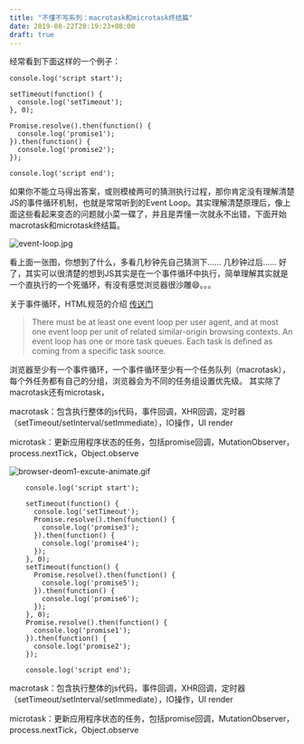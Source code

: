 ```yaml
---
title: "不懂不写系列：macrotask和microtask终结篇"
date: 2019-08-22T20:19:23+08:00
draft: true
---
```

经常看到下面这样的一个例子：

```
console.log('script start');

setTimeout(function() {
  console.log('setTimeout');
}, 0);

Promise.resolve().then(function() {
  console.log('promise1');
}).then(function() {
  console.log('promise2');
});

console.log('script end');
```

如果你不能立马得出答案，或则模棱两可的猜测执行过程，那你肯定没有理解清楚JS的事件循环机制，也就是常常听到的Event Loop。其实理解清楚原理后，像上面这些看起来变态的问题就小菜一碟了，并且是弄懂一次就永不出错，下面开始macrotask和microtask终结篇。

![event-loop.jpg](https://cdn.steemitimages.com/DQmUyZ7SruH55V1TunUpaCLXqG4iYaat7WEoSdBpoLUYa5o/event-loop.jpg)

看上面一张图，你想到了什么，多看几秒钟先自己猜测下......
几秒钟过后...... 
好了，其实可以很清楚的想到JS其实是在一个事件循环中执行，简单理解其实就是一个直执行的一个死循环，有没有感觉浏览器很沙雕😄。。。



关于事件循环，HTML规范的介绍 [传送门](https://www.w3.org/TR/html5/webappapis.html#event-loop)

>There must be at least one event loop per user agent, and at most one event loop per unit of related similar-origin browsing contexts.
>An event loop has one or more task queues.
>Each task is defined as coming from a specific task source.

浏览器至少有一个事件循环，一个事件循环至少有一个任务队列（macrotask），每个外任务都有自己的分组，浏览器会为不同的任务组设置优先级。
其实除了macrotask还有microtask，

macrotask：包含执行整体的js代码，事件回调，XHR回调，定时器（setTimeout/setInterval/setImmediate），IO操作，UI render


microtask：更新应用程序状态的任务，包括promise回调，MutationObserver，process.nextTick，Object.observe

![browser-deom1-excute-animate.gif](https://cdn.steemitimages.com/DQmWmZxQbUkx4w5u7jiydS5yGCxpYmf79Aj4JMcghnu7nHN/browser-deom1-excute-animate.gif)



```
	console.log('script start');

	setTimeout(function() {
	  console.log('setTimeout');
	  Promise.resolve().then(function() {
		console.log('promise3');
	  }).then(function() {
		console.log('promise4');
	  });
	}, 0);
	setTimeout(function() {
	  Promise.resolve().then(function() {
		console.log('promise5');
	  }).then(function() {
		console.log('promise6');
	  });
	}, 0);
	Promise.resolve().then(function() {
	  console.log('promise1');
	}).then(function() {
	  console.log('promise2');
	});

	console.log('script end');
```

macrotask：包含执行整体的js代码，事件回调，XHR回调，定时器（setTimeout/setInterval/setImmediate），IO操作，UI render

microtask：更新应用程序状态的任务，包括promise回调，MutationObserver，process.nextTick，Object.observe